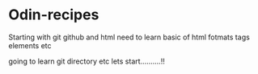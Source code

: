# Odin-recipes
Starting with git github and html 
need to learn basic of html fotmats tags elements etc


going to learn git directory etc
lets start..........!!
